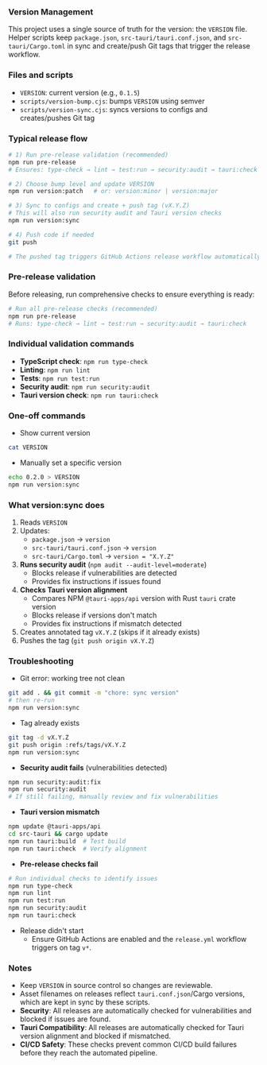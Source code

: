 ### Version Management

This project uses a single source of truth for the version: the `VERSION` file. Helper scripts keep `package.json`, `src-tauri/tauri.conf.json`, and `src-tauri/Cargo.toml` in sync and create/push Git tags that trigger the release workflow.

### Files and scripts

- `VERSION`: current version (e.g., `0.1.5`)
- `scripts/version-bump.cjs`: bumps `VERSION` using semver
- `scripts/version-sync.cjs`: syncs versions to configs and creates/pushes Git tag

### Typical release flow

```bash
# 1) Run pre-release validation (recommended)
npm run pre-release
# Ensures: type-check → lint → test:run → security:audit → tauri:check

# 2) Choose bump level and update VERSION
npm run version:patch   # or: version:minor | version:major

# 3) Sync to configs and create + push tag (vX.Y.Z)
# This will also run security audit and Tauri version checks
npm run version:sync

# 4) Push code if needed
git push

# The pushed tag triggers GitHub Actions release workflow automatically
```

### Pre-release validation

Before releasing, run comprehensive checks to ensure everything is ready:

```bash
# Run all pre-release checks (recommended)
npm run pre-release
# Runs: type-check → lint → test:run → security:audit → tauri:check
```

### Individual validation commands

- **TypeScript check**: `npm run type-check`
- **Linting**: `npm run lint`
- **Tests**: `npm run test:run`
- **Security audit**: `npm run security:audit`
- **Tauri version check**: `npm run tauri:check`

### One-off commands

- Show current version

```bash
cat VERSION
```

- Manually set a specific version

```bash
echo 0.2.0 > VERSION
npm run version:sync
```

### What version:sync does

1. Reads `VERSION`
2. Updates:
    - `package.json` → `version`
    - `src-tauri/tauri.conf.json` → `version`
    - `src-tauri/Cargo.toml` → `version = "X.Y.Z"`
3. **Runs security audit** (`npm audit --audit-level=moderate`)
    - Blocks release if vulnerabilities are detected
    - Provides fix instructions if issues found
4. **Checks Tauri version alignment**
    - Compares NPM `@tauri-apps/api` version with Rust `tauri` crate version
    - Blocks release if versions don't match
    - Provides fix instructions if mismatch detected
5. Creates annotated tag `vX.Y.Z` (skips if it already exists)
6. Pushes the tag (`git push origin vX.Y.Z`)

### Troubleshooting

- Git error: working tree not clean

```bash
git add . && git commit -m "chore: sync version"
# then re-run
npm run version:sync
```

- Tag already exists

```bash
git tag -d vX.Y.Z
git push origin :refs/tags/vX.Y.Z
npm run version:sync
```

- **Security audit fails** (vulnerabilities detected)

```bash
npm run security:audit:fix
npm run security:audit
# If still failing, manually review and fix vulnerabilities
```

- **Tauri version mismatch**

```bash
npm update @tauri-apps/api
cd src-tauri && cargo update
npm run tauri:build  # Test build
npm run tauri:check  # Verify alignment
```

- **Pre-release checks fail**

```bash
# Run individual checks to identify issues
npm run type-check
npm run lint
npm run test:run
npm run security:audit
npm run tauri:check
```

- Release didn't start
    - Ensure GitHub Actions are enabled and the `release.yml` workflow triggers on tag `v*`.

### Notes

- Keep `VERSION` in source control so changes are reviewable.
- Asset filenames on releases reflect `tauri.conf.json`/Cargo versions, which are kept in sync by these scripts.
- **Security**: All releases are automatically checked for vulnerabilities and blocked if issues are found.
- **Tauri Compatibility**: All releases are automatically checked for Tauri version alignment and blocked if mismatched.
- **CI/CD Safety**: These checks prevent common CI/CD build failures before they reach the automated pipeline.
